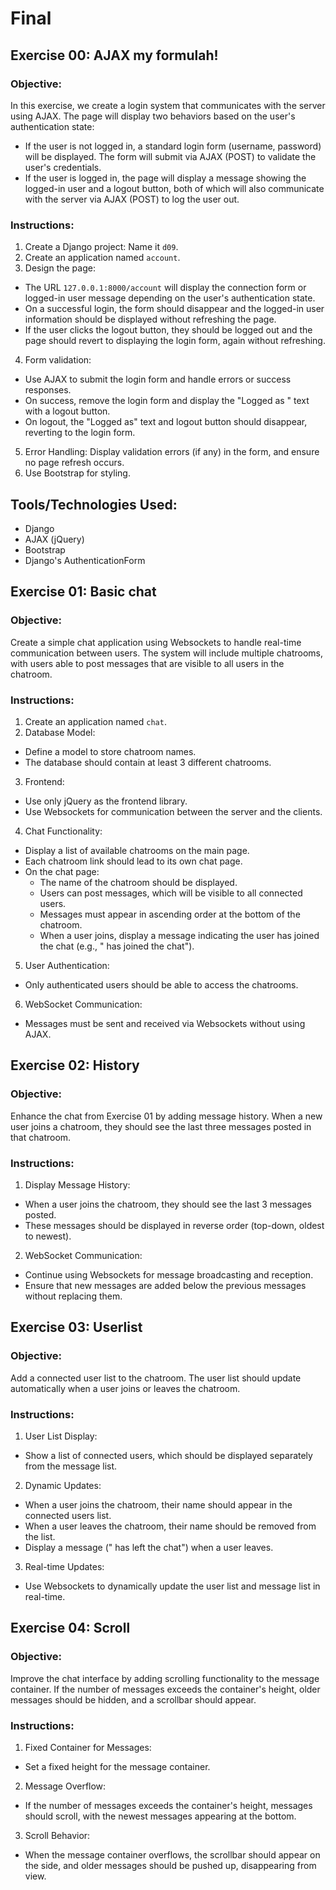 # Final

## Exercise 00: AJAX my formulah!
### Objective:
In this exercise, we create a login system that communicates with the server using AJAX. The page will display two behaviors based on the user's authentication state:
- If the user is not logged in, a standard login form (username, password) will be displayed. The form will submit via AJAX (POST) to validate the user's credentials.
- If the user is logged in, the page will display a message showing the logged-in user and a logout button, both of which will also communicate with the server via AJAX (POST) to log the user out.

### Instructions:
1. Create a Django project: Name it `d09`.
2. Create an application named `account`.
3. Design the page:
- The URL `127.0.0.1:8000/account` will display the connection form or logged-in user message depending on the user's authentication state.
- On a successful login, the form should disappear and the logged-in user information should be displayed without refreshing the page.
- If the user clicks the logout button, they should be logged out and the page should revert to displaying the login form, again without refreshing.
4. Form validation:
- Use AJAX to submit the login form and handle errors or success responses.
- On success, remove the login form and display the "Logged as <username>" text with a logout button.
- On logout, the "Logged as" text and logout button should disappear, reverting to the login form.
5. Error Handling: Display validation errors (if any) in the form, and ensure no page refresh occurs.
6. Use Bootstrap for styling.

## Tools/Technologies Used:
- Django
- AJAX (jQuery)
- Bootstrap
- Django's AuthenticationForm

## Exercise 01: Basic chat
### Objective:
Create a simple chat application using Websockets to handle real-time communication between users. The system will include multiple chatrooms, with users able to post messages that are visible to all users in the chatroom.

### Instructions:
1. Create an application named `chat`.
2. Database Model:
- Define a model to store chatroom names.
- The database should contain at least 3 different chatrooms.
3. Frontend:
- Use only jQuery as the frontend library.
- Use Websockets for communication between the server and the clients.
4. Chat Functionality:
- Display a list of available chatrooms on the main page.
- Each chatroom link should lead to its own chat page.
- On the chat page:
  - The name of the chatroom should be displayed.
  - Users can post messages, which will be visible to all connected users.
  - Messages must appear in ascending order at the bottom of the chatroom.
  - When a user joins, display a message indicating the user has joined the chat (e.g., "<username> has joined the chat").
5. User Authentication:
- Only authenticated users should be able to access the chatrooms.
6. WebSocket Communication:
- Messages must be sent and received via Websockets without using AJAX.

## Exercise 02: History
### Objective:
Enhance the chat from Exercise 01 by adding message history. When a new user joins a chatroom, they should see the last three messages posted in that chatroom.

### Instructions:
1. Display Message History:
- When a user joins the chatroom, they should see the last 3 messages posted.
- These messages should be displayed in reverse order (top-down, oldest to newest).
2. WebSocket Communication:
- Continue using Websockets for message broadcasting and reception.
- Ensure that new messages are added below the previous messages without replacing them.

## Exercise 03: Userlist
### Objective:
Add a connected user list to the chatroom. The user list should update automatically when a user joins or leaves the chatroom.

### Instructions:
1. User List Display:
- Show a list of connected users, which should be displayed separately from the message list.
2. Dynamic Updates:
- When a user joins the chatroom, their name should appear in the connected users list.
- When a user leaves the chatroom, their name should be removed from the list.
- Display a message ("<username> has left the chat") when a user leaves.
3. Real-time Updates:
- Use Websockets to dynamically update the user list and message list in real-time.

## Exercise 04: Scroll
### Objective:
Improve the chat interface by adding scrolling functionality to the message container. If the number of messages exceeds the container's height, older messages should be hidden, and a scrollbar should appear.

### Instructions:
1. Fixed Container for Messages:
- Set a fixed height for the message container.
2. Message Overflow:
- If the number of messages exceeds the container's height, messages should scroll, with the newest messages appearing at the bottom.
3. Scroll Behavior:
- When the message container overflows, the scrollbar should appear on the side, and older messages should be pushed up, disappearing from view.